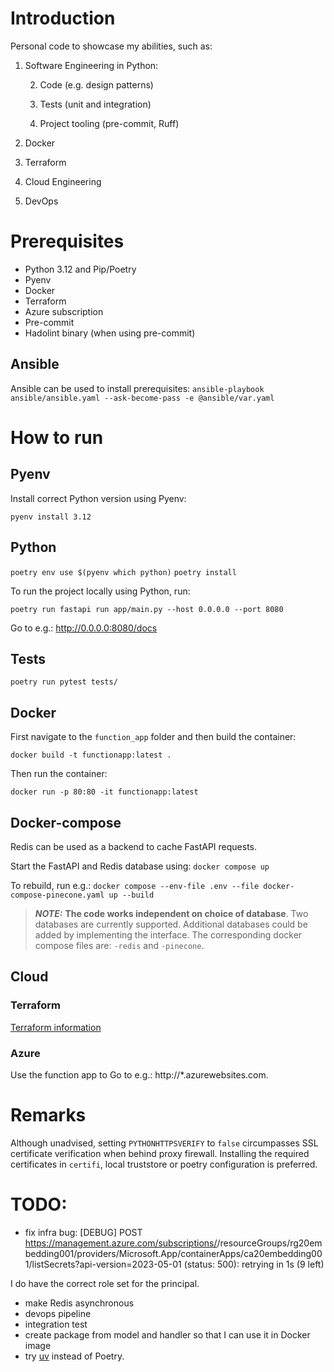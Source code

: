 # Introduction
Personal code to showcase my abilities, such as:
1. Software Engineering in Python:

   2. Code (e.g. design patterns)
   
   3. Tests (unit and integration)
   
   4. Project tooling (pre-commit, Ruff)
   
2. Docker
3. Terraform
4. Cloud Engineering
5. DevOps 


# Prerequisites
- Python 3.12 and Pip/Poetry
- Pyenv
- Docker
- Terraform
- Azure subscription
- Pre-commit
- Hadolint binary (when using pre-commit)

## Ansible
Ansible can be used to install prerequisites: `ansible-playbook ansible/ansible.yaml --ask-become-pass -e @ansible/var.yaml`


# How to run
## Pyenv
Install correct Python version using Pyenv:

`pyenv install 3.12`

## Python

`poetry env use $(pyenv which python)`
`poetry install`

To run the project locally using Python, run:

`poetry run fastapi run app/main.py --host 0.0.0.0 --port 8080`

Go to e.g.: http://0.0.0.0:8080/docs

## Tests

`poetry run pytest tests/`

## Docker

First navigate to the `function_app` folder and then build the container:

`docker build -t functionapp:latest .`

Then run the container:

`docker run -p 80:80 -it functionapp:latest`


## Docker-compose
Redis can be used as a backend to cache FastAPI requests.

Start the FastAPI and Redis database using: `docker compose up`

To rebuild, run e.g.: `docker compose --env-file .env --file docker-compose-pinecone.yaml up --build`

> **_NOTE:_** **The code works independent on choice of database**. 
Two databases are currently supported. 
Additional databases could be added by implementing the interface. 
The corresponding docker compose files are: `-redis` and `-pinecone`. 

## Cloud

### Terraform

[Terraform information](infra/README.md)


### Azure
Use the function app to 
Go to e.g.: http://*.azurewebsites.com.

# Remarks
Although unadvised, setting `PYTHONHTTPSVERIFY` to `false` circumpasses SSL certificate verification when behind proxy firewall. Installing the required certificates in `certifi`, local truststore or poetry configuration is preferred.

# TODO:
- fix infra bug:  [DEBUG] POST https://management.azure.com/subscriptions/<subscription>/resourceGroups/rg20embedding001/providers/Microsoft.App/containerApps/ca20embedding001/listSecrets?api-version=2023-05-01 (status: 500): retrying in 1s (9 left)

I do have the correct role set for the principal.

- make Redis asynchronous
- devops pipeline
- integration test
- create package from model and handler so that I can use it in Docker image
- try [uv](https://github.com/astral-sh/uv) instead of Poetry.

